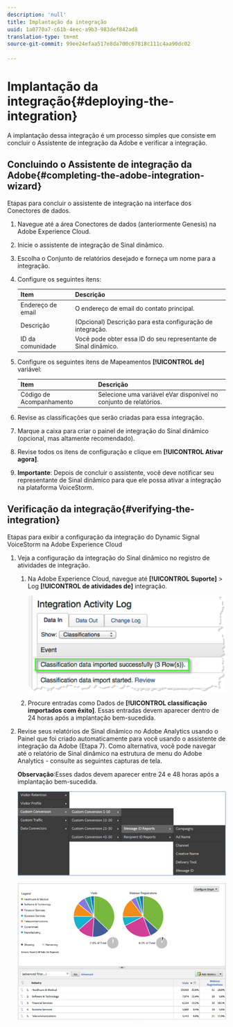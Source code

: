 ```yaml
---
description: 'null'
title: Implantação da integração
uuid: 1a0770a7-c61b-4eec-a9b3-983def842ad8
translation-type: tm+mt
source-git-commit: 99ee24efaa517e8da700c67818c111c4aa90dc02

---
```



# Implantação da integração{#deploying-the-integration}

A implantação dessa integração é um processo simples que consiste em concluir o Assistente de integração da Adobe e verificar a integração.

## Concluindo o Assistente de integração da Adobe{#completing-the-adobe-integration-wizard}

Etapas para concluir o assistente de integração na interface dos Conectores de dados.

1. Navegue até a área Conectores de dados (anteriormente Genesis) na Adobe Experience Cloud.
1. Inicie o assistente de integração de Sinal dinâmico.
1. Escolha o Conjunto de relatórios desejado e forneça um nome para a integração.
1. Configure os seguintes itens:

   | Item | Descrição |
   |---|---|
   | Endereço de email | O endereço de email do contato principal. |
   | Descrição | (Opcional) Descrição para esta configuração de integração. |
   | ID da comunidade | Você pode obter essa ID do seu representante de Sinal dinâmico. |

1. Configure os seguintes itens de Mapeamentos **[!UICONTROL de]** variável:

   | Item | Descrição |
   |---|---|
   | Código de Acompanhamento | Selecione uma variável eVar disponível no conjunto de relatórios. |

1. Revise as classificações que serão criadas para essa integração.
1. Marque a caixa para criar o painel de integração do Sinal dinâmico (opcional, mas altamente recomendado).
1. Revise todos os itens de configuração e clique em **[!UICONTROL Ativar agora]**.
1. **Importante**: Depois de concluir o assistente, você deve notificar seu representante de Sinal dinâmico para que ele possa ativar a integração na plataforma VoiceStorm.

## Verificação da integração{#verifying-the-integration}

Etapas para exibir a configuração da integração do Dynamic Signal VoiceStorm na Adobe Experience Cloud

1. Veja a configuração da integração do Sinal dinâmico no registro de atividades de integração.
   1. Na Adobe Experience Cloud, navegue até **[!UICONTROL Suporte]** &gt; Log **[!UICONTROL de atividades de]** integração.

      ![](assets/integration_activity_log.png)

   1. Procure entradas como Dados de **[!UICONTROL classificação importados com êxito]**. Essas entradas devem aparecer dentro de 24 horas após a implantação bem-sucedida.
1. Revise seus relatórios de Sinal dinâmico no Adobe Analytics usando o Painel que foi criado automaticamente para você usando o assistente de integração da Adobe (Etapa 7). Como alternativa, você pode navegar até o relatório de Sinal dinâmico na estrutura de menu do Adobe Analytics - consulte as seguintes capturas de tela.

   **Observação**:Esses dados devem aparecer entre 24 e 48 horas após a implantação bem-sucedida.

   ![](assets/reporting.png)

   ![](assets/reporting2.png)
